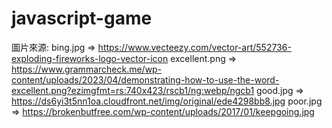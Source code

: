 # javascript-game
圖片來源:
bing.jpg => https://www.vecteezy.com/vector-art/552736-exploding-fireworks-logo-vector-icon
excellent.png => https://www.grammarcheck.me/wp-content/uploads/2023/04/demonstrating-how-to-use-the-word-excellent.png?ezimgfmt=rs:740x423/rscb1/ng:webp/ngcb1
good.jpg => https://ds6yi3t5nn1oa.cloudfront.net/img/original/ede4298bb8.jpg
poor.jpg => https://brokenbutfree.com/wp-content/uploads/2017/01/keepgoing.jpg
